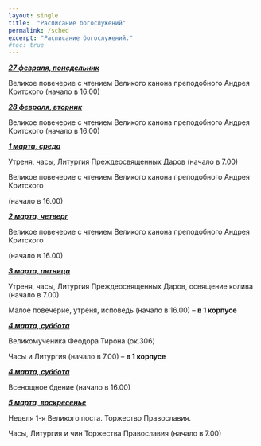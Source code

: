 ```yaml
---
layout: single
title:  "Расписание богослужений"
permalink: /sched
excerpt: "Расписание богослужений."
#toc: true
---
```


**_<span style="text-decoration:underline;">27 февраля, понедельник</span>_**

Великое повечерие с чтением Великого канона преподобного Андрея Критского (начало в 16.00)

**_<span style="text-decoration:underline;">28 февраля, вторник</span>_**

Великое повечерие с чтением Великого канона преподобного Андрея Критского (начало в 16.00)

**_<span style="text-decoration:underline;">1 марта, среда  </span>_**

Утреня, часы, Литургия Преждеосвященных Даров (начало в 7.00)

Великое повечерие с чтением Великого канона преподобного Андрея Критского

(начало в 16.00)

**_<span style="text-decoration:underline;">2 марта, четверг</span>_**

Великое повечерие с чтением Великого канона преподобного Андрея Критского

(начало в 16.00)

**_<span style="text-decoration:underline;">3 марта, пятница</span>_**

Утреня, часы, Литургия Преждеосвященных Даров, освящение колива (начало в 7.00)

Малое повечерие, утреня, исповедь (начало в 16.00) – **в 1 корпусе**

**_<span style="text-decoration:underline;">4 марта, суббота</span>_**

Великомученика Феодора Тирона (ок.306)

Часы и Литургия (начало в 7.00) – **в 1 корпусе**

**_<span style="text-decoration:underline;">4 марта, суббота</span>_**

Всенощное бдение (начало в 16.00)

**_<span style="text-decoration:underline;">5 марта, воскресенье</span>_**

Неделя 1-я Великого поста. Торжество Православия.

Часы, Литургия и чин Торжества Православия (начало в 7.00)


